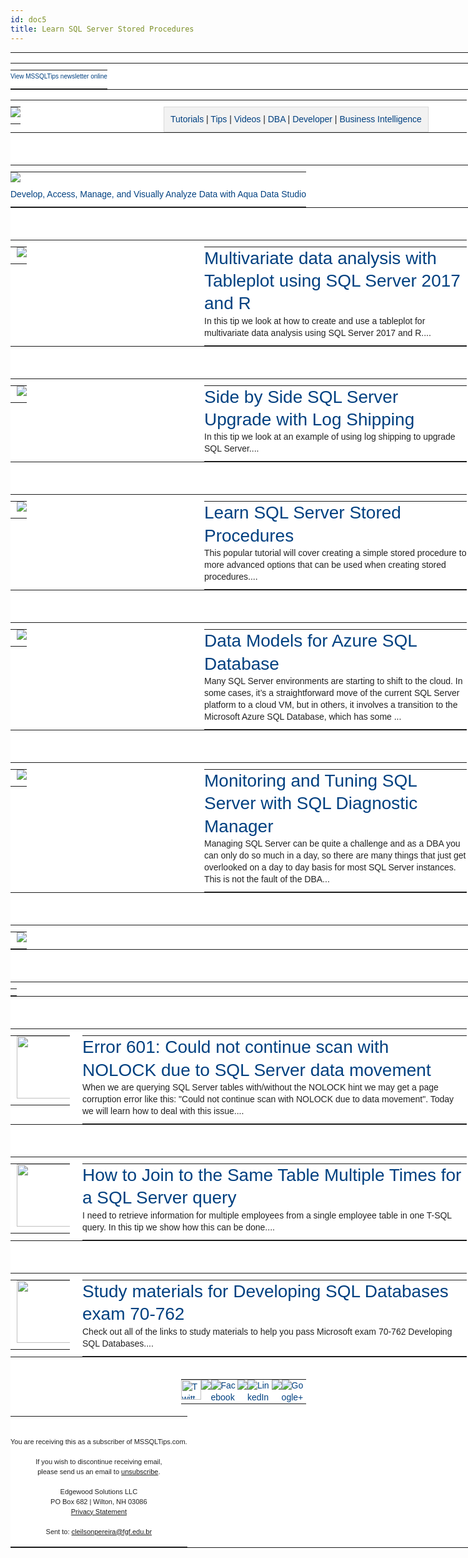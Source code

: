 ```yaml
---
id: doc5
title: Learn SQL Server Stored Procedures 
---
```



<tbody><tr style="vertical-align:top;text-align:left;padding:0" align="left">
<td style="word-break:break-word;border-collapse:collapse!important;vertical-align:top;text-align:center;color:#222222;font-family:Helvetica,Arial,sans-serif;font-weight:normal;line-height:19px;font-size:14px;margin:0;padding:0" valign="top" align="center">
<center style="width:100%;min-width:745px">
<table style="border-spacing:0;border-collapse:collapse;vertical-align:top;text-align:inherit;width:745px;margin:0 auto;padding:0;background:#ffffff" bgcolor="#ffffff">
<tbody><tr style="vertical-align:top;text-align:left;padding:0" align="left">
<td style="word-break:break-word;border-collapse:collapse!important;vertical-align:top;text-align:left;color:#222222;font-family:Helvetica,Arial,sans-serif;font-weight:normal;line-height:19px;font-size:14px;margin:0;padding:0" valign="top" align="left">
<table style="border-spacing:0;border-collapse:collapse;vertical-align:top;text-align:left;width:100%;display:block;background:white;padding:0px" bgcolor="white">
<tbody><tr style="vertical-align:top;text-align:left;padding:0" align="left">
<td style="word-break:break-word;border-collapse:collapse!important;vertical-align:top;text-align:left;color:#222222;font-family:Helvetica,Arial,sans-serif;font-weight:normal;line-height:19px;font-size:14px;margin:0;padding:10px 0px 0px" valign="top" align="left">
<table style="border-spacing:0;border-collapse:collapse;vertical-align:top;text-align:left;width:745px;margin:0 auto;padding:0">
<tbody><tr style="vertical-align:top;text-align:left;padding:0" align="left">
<td style="text-align:center;word-break:break-word;border-collapse:collapse!important;vertical-align:top;color:#222222;font-family:Helvetica,Arial,sans-serif;font-weight:normal;line-height:19px;font-size:14px;margin:0;padding:0px 0px 10px" valign="top" align="center">
<small style="font-size:10px"><a href="https://www.mssqltips.com/tc.asp?n=3773&amp;u=184094&amp;l=https://www.mssqltips.com/newsletterarchive.asp?id=3773" style="color:#004080;text-decoration:none" target="_blank" data-saferedirecturl="https://www.google.com/url?hl=pt-BR&amp;q=https://www.mssqltips.com/tc.asp?n%3D3773%26u%3D184094%26l%3Dhttps://www.mssqltips.com/newsletterarchive.asp?id%3D3773&amp;source=gmail&amp;ust=1571154580897000&amp;usg=AFQjCNGk2LigSJ32hB-tZheUF0jvnqXSXg">View MSSQLTips newsletter online</a></small>
</td>
<td style="word-break:break-word;border-collapse:collapse!important;vertical-align:top;text-align:left;width:0px;color:#222222;font-family:Helvetica,Arial,sans-serif;font-weight:normal;line-height:19px;font-size:14px;margin:0;padding:0" valign="top" align="left"></td>
</tr>
</tbody></table>
</td>
</tr>
</tbody></table>
<table style="border-spacing:0;border-collapse:collapse;vertical-align:top;text-align:left;width:100%;display:block;background:white;padding:0px" bgcolor="white">
<tbody><tr style="vertical-align:top;text-align:left;padding:0" align="left">
<td style="word-break:break-word;border-collapse:collapse!important;vertical-align:top;text-align:left;color:#222222;font-family:Helvetica,Arial,sans-serif;font-weight:normal;line-height:19px;font-size:14px;margin:0;padding:10px 20px 0px 0px" valign="top" align="left">
<table style="border-spacing:0;border-collapse:collapse;vertical-align:top;text-align:left;width:225px;margin:0 auto;padding:0">
<tbody><tr style="vertical-align:top;text-align:left;padding:0" align="left">
<td style="word-break:break-word;border-collapse:collapse!important;vertical-align:top;text-align:left;color:#222222;font-family:Helvetica,Arial,sans-serif;font-weight:normal;line-height:19px;font-size:14px;margin:0;padding:0px 0px 10px" valign="top" align="left">
<a href="https://www.mssqltips.com/tc.asp?n=3773&amp;u=184094&amp;l=https://www.mssqltips.com" style="color:#004080;text-decoration:none" target="_blank" data-saferedirecturl="https://www.google.com/url?hl=pt-BR&amp;q=https://www.mssqltips.com/tc.asp?n%3D3773%26u%3D184094%26l%3Dhttps://www.mssqltips.com&amp;source=gmail&amp;ust=1571154580897000&amp;usg=AFQjCNF-8nRVkeGCjCJJJuNxDP25NHtYvg"><img src="https://ci6.googleusercontent.com/proxy/DT-YEvyEEyGy-4XS_12jRVo8a6oru9WvdMvbdVI9w68CraXwkyMlt0CAamzdQDhw28Z68fRF2ajWnP9gN3IG0EVc5s3zLP8I_TU=s0-d-e1-ft#https://www.mssqltips.com/images/poweredbyMSSQLTips.png" style="outline:none;text-decoration:none;width:auto;max-width:100%;clear:both;display:block;border:none"></a>
</td>
<td style="word-break:break-word;border-collapse:collapse!important;vertical-align:top;text-align:left;width:0px;color:#222222;font-family:Helvetica,Arial,sans-serif;font-weight:normal;line-height:19px;font-size:14px;margin:0;padding:0" valign="top" align="left"></td>
</tr>
</tbody></table>
</td>
<td style="word-break:break-word;border-collapse:collapse!important;vertical-align:top;text-align:left;color:#222222;font-family:Helvetica,Arial,sans-serif;font-weight:normal;line-height:19px;font-size:14px;margin:0;padding:10px 0px 0px" valign="top" align="left">
<table style="border-spacing:0;border-collapse:collapse;vertical-align:top;text-align:left;width:485px;margin:0 auto;padding:0">
<tbody><tr style="vertical-align:top;text-align:left;padding:0" align="left">
<td style="word-break:break-word;border-collapse:collapse!important;vertical-align:top;text-align:center;color:#222222;font-family:Helvetica,Arial,sans-serif;font-weight:normal;line-height:19px;font-size:14px;background:#f2f2f2;margin:0;padding:10px;border:1px solid #d9d9d9" valign="top" bgcolor="#f2f2f2" align="center">
<a href="https://www.mssqltips.com/tc.asp?n=3773&amp;u=184094&amp;l=https://www.mssqltips.com/sql-server-tutorials/" style="color:#004080;text-decoration:none" target="_blank" data-saferedirecturl="https://www.google.com/url?hl=pt-BR&amp;q=https://www.mssqltips.com/tc.asp?n%3D3773%26u%3D184094%26l%3Dhttps://www.mssqltips.com/sql-server-tutorials/&amp;source=gmail&amp;ust=1571154580897000&amp;usg=AFQjCNF9pEarQFuAqLvgAag7dFXMOcPJyg">Tutorials</a>
| <a href="https://www.mssqltips.com/tc.asp?n=3773&amp;u=184094&amp;l=https://www.mssqltips.com/sql-server-categories/" style="color:#004080;text-decoration:none" target="_blank" data-saferedirecturl="https://www.google.com/url?hl=pt-BR&amp;q=https://www.mssqltips.com/tc.asp?n%3D3773%26u%3D184094%26l%3Dhttps://www.mssqltips.com/sql-server-categories/&amp;source=gmail&amp;ust=1571154580897000&amp;usg=AFQjCNHfWSRwLXzm4yQKR-IjfLHJT4S8MA">Tips</a>
| <a href="https://www.mssqltips.com/tc.asp?n=3773&amp;u=184094&amp;l=https://www.mssqltips.com/sql-server-webcasts/" style="color:#004080;text-decoration:none" target="_blank" data-saferedirecturl="https://www.google.com/url?hl=pt-BR&amp;q=https://www.mssqltips.com/tc.asp?n%3D3773%26u%3D184094%26l%3Dhttps://www.mssqltips.com/sql-server-webcasts/&amp;source=gmail&amp;ust=1571154580897000&amp;usg=AFQjCNGFZyMA4ZbDfpZk8WcbRLuXHo66Pw">Videos</a>
| <a href="https://www.mssqltips.com/tc.asp?n=3773&amp;u=184094&amp;l=https://www.mssqltips.com/sql-server-dba-resources/" style="color:#004080;text-decoration:none" target="_blank" data-saferedirecturl="https://www.google.com/url?hl=pt-BR&amp;q=https://www.mssqltips.com/tc.asp?n%3D3773%26u%3D184094%26l%3Dhttps://www.mssqltips.com/sql-server-dba-resources/&amp;source=gmail&amp;ust=1571154580897000&amp;usg=AFQjCNFWS89eU3qCSMixPnDmDuyST_1G0g">DBA</a>
| <a href="https://www.mssqltips.com/tc.asp?n=3773&amp;u=184094&amp;l=https://www.mssqltips.com/sql-server-developer-resources/" style="color:#004080;text-decoration:none" target="_blank" data-saferedirecturl="https://www.google.com/url?hl=pt-BR&amp;q=https://www.mssqltips.com/tc.asp?n%3D3773%26u%3D184094%26l%3Dhttps://www.mssqltips.com/sql-server-developer-resources/&amp;source=gmail&amp;ust=1571154580897000&amp;usg=AFQjCNEjuR08sRVZFM3B3MSKWCIAoJcI0w">Developer</a>
| <a href="https://www.mssqltips.com/tc.asp?n=3773&amp;u=184094&amp;l=https://www.mssqltips.com/sql-server-business-intelligence-resources/" style="color:#004080;text-decoration:none" target="_blank" data-saferedirecturl="https://www.google.com/url?hl=pt-BR&amp;q=https://www.mssqltips.com/tc.asp?n%3D3773%26u%3D184094%26l%3Dhttps://www.mssqltips.com/sql-server-business-intelligence-resources/&amp;source=gmail&amp;ust=1571154580897000&amp;usg=AFQjCNG1FSpPsOLhRSSptOay_am-Ub-Tig">Business Intelligence</a>
</td>
<td style="word-break:break-word;border-collapse:collapse!important;vertical-align:top;text-align:left;width:0px;color:#222222;font-family:Helvetica,Arial,sans-serif;font-weight:normal;line-height:19px;font-size:14px;margin:0;padding:0" valign="top" align="left"></td>
</tr>
</tbody></table>
</td>
</tr>
</tbody></table>
<br>
<table style="border-spacing:0;border-collapse:collapse;vertical-align:top;text-align:center;width:100%;display:block;background:white;padding:0px" bgcolor="white">
<tbody><tr style="vertical-align:top;text-align:center;padding:0" align="center">
<td style="word-break:break-word;border-collapse:collapse!important;vertical-align:top;text-align:center;color:#222222;font-family:Helvetica,Arial,sans-serif;font-weight:normal;line-height:19px;font-size:14px;margin:0;padding:10px 0px 0px" valign="top" align="center">
<table style="border-spacing:0;border-collapse:collapse;vertical-align:top;text-align:center;width:745px;margin:0 auto;padding:0">
<tbody><tr style="vertical-align:top;text-align:center;padding:0" align="left">
<td colspan="2" style="word-break:break-word;border-collapse:collapse!important;vertical-align:top;text-align:center;color:#222222;font-family:Helvetica,Arial,sans-serif;font-weight:normal;line-height:19px;font-size:14px;margin:0;padding:0px 0px 10px" valign="top" align="center">
<a href="https://www.mssqltips.com/tc.asp?n=3773&amp;u=184094&amp;b=2002&amp;l=https://www.aquafold.com/aquadatastudio/trialregform?utm_source=mssqltips&amp;utm_medium=advertising" style="color:#004080;text-decoration:none" target="_blank" data-saferedirecturl="https://www.google.com/url?hl=pt-BR&amp;q=https://www.mssqltips.com/tc.asp?n%3D3773%26u%3D184094%26b%3D2002%26l%3Dhttps://www.aquafold.com/aquadatastudio/trialregform?utm_source%3Dmssqltips%26utm_medium%3Dadvertising&amp;source=gmail&amp;ust=1571154580897000&amp;usg=AFQjCNGEZspfd4DFw2eXAVk_923cz3KdhQ"><img src="https://ci3.googleusercontent.com/proxy/41FjRsKJDUGHuyd8hpJbaTOhBYUOvKIUrtQA7Mr-N0AhnVfpA4ufB06ddLFE_oBy2dr9qM6NOX1L8liZ8AtmD7nWxQYoG4IqJ-_3wwcFfOeTiLsk5LWBfeRO0xEYpIlvcBGUsAcnzQtZ3A=s0-d-e1-ft#https://www.mssqltips.com/absolutebm/banners/Idera-aquadatastudio-728x90-1-20180417.jpg" style="outline:none;text-decoration:none;width:auto;max-width:100%;clear:both;display:block;border:none"></a>
</td>
</tr>
<tr style="vertical-align:top;text-align:center;padding:0" align="center">
<td style="word-break:break-word;border-collapse:collapse!important;vertical-align:top;text-align:center;color:#222222;font-family:Helvetica,Arial,sans-serif;font-weight:normal;line-height:19px;font-size:14px;margin:0;padding:0px 0px 10px" valign="top" align="center">
<a href="https://www.mssqltips.com/tc.asp?n=3773&amp;u=184094&amp;b=2002&amp;l=https://www.aquafold.com/aquadatastudio/trialregform?utm_source=mssqltips&amp;utm_medium=advertising" style="color:#004080;text-decoration:none" target="_blank" data-saferedirecturl="https://www.google.com/url?hl=pt-BR&amp;q=https://www.mssqltips.com/tc.asp?n%3D3773%26u%3D184094%26b%3D2002%26l%3Dhttps://www.aquafold.com/aquadatastudio/trialregform?utm_source%3Dmssqltips%26utm_medium%3Dadvertising&amp;source=gmail&amp;ust=1571154580897000&amp;usg=AFQjCNGEZspfd4DFw2eXAVk_923cz3KdhQ">Develop, Access, Manage, and Visually Analyze Data with Aqua Data Studio</a>
</td>
<td style="word-break:break-word;border-collapse:collapse!important;vertical-align:top;text-align:center;width:0px;color:#222222;font-family:Helvetica,Arial,sans-serif;font-weight:normal;line-height:19px;font-size:14px;margin:0;padding:0" valign="top" align="center"></td>
</tr>
</tbody></table>
</td>
</tr>
</tbody></table>
<br>
<table style="border-spacing:0;border-collapse:collapse;vertical-align:top;text-align:left;width:100%;display:block;background:white;padding:0px" bgcolor="white"><tbody><tr style="vertical-align:top;text-align:left;padding:0" align="left"><td style="word-break:break-word;border-collapse:collapse!important;vertical-align:top;text-align:left;color:#222222;font-family:Helvetica,Arial,sans-serif;font-weight:normal;line-height:19px;font-size:14px;margin:0;padding:10px 20px 0px 0px" valign="top" align="left">
<table style="border-spacing:0;border-collapse:collapse;vertical-align:top;text-align:left;width:290px;margin:0 auto;padding:0"><tbody><tr style="vertical-align:top;text-align:left;padding:0" align="left"><td style="word-break:break-word;border-collapse:collapse!important;vertical-align:top;text-align:left;color:#222222;font-family:Helvetica,Arial,sans-serif;font-weight:normal;line-height:19px;font-size:14px;margin:0;padding:0px 0px 10px 10px" valign="top" align="left">
<a href="https://www.mssqltips.com/tc.asp?n=3773&amp;u=184094&amp;l=https://www.mssqltips.com/sqlservertip/5778/multivariate-data-analysis-with-tableplot-using-sql-server-2017-and-r/?utm_source=dailynewsletter&amp;utm_medium=email&amp;utm_content=image&amp;utm_campaign=20181109" style="color:#004080;text-decoration:none" target="_blank" data-saferedirecturl="https://www.google.com/url?hl=pt-BR&amp;q=https://www.mssqltips.com/tc.asp?n%3D3773%26u%3D184094%26l%3Dhttps://www.mssqltips.com/sqlservertip/5778/multivariate-data-analysis-with-tableplot-using-sql-server-2017-and-r/?utm_source%3Ddailynewsletter%26utm_medium%3Demail%26utm_content%3Dimage%26utm_campaign%3D20181109&amp;source=gmail&amp;ust=1571154580897000&amp;usg=AFQjCNHaWedkYml2xk3fe712CDU6aZVAlQ">
<img src="https://ci5.googleusercontent.com/proxy/_AXB2DILAPvlW-B8EZewFmxcZgv09p52ck8k8-enbMZyb0sOHskO7_iUmD363zpS7DUxVvMyqrKCHQq6wmVKVHuyghfak-H_GyJFsE04iNEBsGBCdcrx=s0-d-e1-ft#https://www.mssqltips.com/images_newsletter/5778_NewsletterImage.PNG" style="outline:none;text-decoration:none;width:auto;max-width:100%;clear:both;display:block;border:none"></a>
</td>
<td style="word-break:break-word;border-collapse:collapse!important;vertical-align:top;text-align:left;width:0px;color:#222222;font-family:Helvetica,Arial,sans-serif;font-weight:normal;line-height:19px;font-size:14px;margin:0;padding:0" valign="top" align="left"></td>
</tr></tbody></table></td>
<td style="word-break:break-word;border-collapse:collapse!important;vertical-align:top;text-align:left;color:#222222;font-family:Helvetica,Arial,sans-serif;font-weight:normal;line-height:19px;font-size:14px;margin:0;padding:10px 0px 0px" valign="top" align="left">
<table style="border-spacing:0;border-collapse:collapse;vertical-align:top;text-align:left;width:420px;margin:0 auto;padding:0"><tbody><tr style="vertical-align:top;text-align:left;padding:0" align="left"><td style="word-break:break-word;border-collapse:collapse!important;vertical-align:top;text-align:left;color:#222222;font-family:Helvetica,Arial,sans-serif;font-weight:normal;line-height:19px;font-size:14px;margin:0;padding:0px 0px 10px" valign="top" align="left">
<h4 style="color:#222222;font-family:Helvetica,Arial,sans-serif;font-weight:normal;text-align:left;line-height:1.3;word-break:normal;font-size:28px;margin:0;padding:0" align="left"><a href="https://www.mssqltips.com/tc.asp?n=3773&amp;u=184094&amp;l=https://www.mssqltips.com/sqlservertip/5778/multivariate-data-analysis-with-tableplot-using-sql-server-2017-and-r/?utm_source=dailynewsletter&amp;utm_medium=email&amp;utm_content=headline&amp;utm_campaign=20181109" style="color:#004080;text-decoration:none" target="_blank" data-saferedirecturl="https://www.google.com/url?hl=pt-BR&amp;q=https://www.mssqltips.com/tc.asp?n%3D3773%26u%3D184094%26l%3Dhttps://www.mssqltips.com/sqlservertip/5778/multivariate-data-analysis-with-tableplot-using-sql-server-2017-and-r/?utm_source%3Ddailynewsletter%26utm_medium%3Demail%26utm_content%3Dheadline%26utm_campaign%3D20181109&amp;source=gmail&amp;ust=1571154580897000&amp;usg=AFQjCNFMpihdN3AX3wWGRsnDYMq-mhoTPA">
Multivariate data analysis with Tableplot using SQL Server 2017 and R</a></h4>
In this tip we look at how to create and use a tableplot for multivariate data analysis using SQL Server 2017 and R....
</td>
<td style="word-break:break-word;border-collapse:collapse!important;vertical-align:top;text-align:left;width:0px;color:#222222;font-family:Helvetica,Arial,sans-serif;font-weight:normal;line-height:19px;font-size:14px;margin:0;padding:0" valign="top" align="left"></td>
</tr></tbody></table></td>
</tr></tbody></table><br>
<table style="border-spacing:0;border-collapse:collapse;vertical-align:top;text-align:left;width:100%;display:block;background:white;padding:0px" bgcolor="white"><tbody><tr style="vertical-align:top;text-align:left;padding:0" align="left"><td style="word-break:break-word;border-collapse:collapse!important;vertical-align:top;text-align:left;color:#222222;font-family:Helvetica,Arial,sans-serif;font-weight:normal;line-height:19px;font-size:14px;margin:0;padding:10px 20px 0px 0px" valign="top" align="left">
<table style="border-spacing:0;border-collapse:collapse;vertical-align:top;text-align:left;width:290px;margin:0 auto;padding:0"><tbody><tr style="vertical-align:top;text-align:left;padding:0" align="left"><td style="word-break:break-word;border-collapse:collapse!important;vertical-align:top;text-align:left;color:#222222;font-family:Helvetica,Arial,sans-serif;font-weight:normal;line-height:19px;font-size:14px;margin:0;padding:0px 0px 10px 10px" valign="top" align="left">
<a href="https://www.mssqltips.com/tc.asp?n=3773&amp;u=184094&amp;l=https://www.mssqltips.com/sqlservertip/5669/side-by-side-sql-server-upgrade-with-log-shipping/?utm_source=dailynewsletter&amp;utm_medium=email&amp;utm_content=image&amp;utm_campaign=20181109" style="color:#004080;text-decoration:none" target="_blank" data-saferedirecturl="https://www.google.com/url?hl=pt-BR&amp;q=https://www.mssqltips.com/tc.asp?n%3D3773%26u%3D184094%26l%3Dhttps://www.mssqltips.com/sqlservertip/5669/side-by-side-sql-server-upgrade-with-log-shipping/?utm_source%3Ddailynewsletter%26utm_medium%3Demail%26utm_content%3Dimage%26utm_campaign%3D20181109&amp;source=gmail&amp;ust=1571154580897000&amp;usg=AFQjCNHAkx86ThnZJzq3AKtgCPiNUUXqWw">
<img src="https://ci6.googleusercontent.com/proxy/-E5KTwGIbHI7WWGOACvpUDb1UFhUdAfvc7oIRk25Moz2WS3kL9qPl7ojxjrSuyBdtLrxmXHzYRUcg1LHly5ff4HkM9j-COxBCvJzPTWf7ZfYFlMqUjP6=s0-d-e1-ft#https://www.mssqltips.com/images_newsletter/5669_NewsletterImage.PNG" style="outline:none;text-decoration:none;width:auto;max-width:100%;clear:both;display:block;border:none"></a>
</td>
<td style="word-break:break-word;border-collapse:collapse!important;vertical-align:top;text-align:left;width:0px;color:#222222;font-family:Helvetica,Arial,sans-serif;font-weight:normal;line-height:19px;font-size:14px;margin:0;padding:0" valign="top" align="left"></td>
</tr></tbody></table></td>
<td style="word-break:break-word;border-collapse:collapse!important;vertical-align:top;text-align:left;color:#222222;font-family:Helvetica,Arial,sans-serif;font-weight:normal;line-height:19px;font-size:14px;margin:0;padding:10px 0px 0px" valign="top" align="left">
<table style="border-spacing:0;border-collapse:collapse;vertical-align:top;text-align:left;width:420px;margin:0 auto;padding:0"><tbody><tr style="vertical-align:top;text-align:left;padding:0" align="left"><td style="word-break:break-word;border-collapse:collapse!important;vertical-align:top;text-align:left;color:#222222;font-family:Helvetica,Arial,sans-serif;font-weight:normal;line-height:19px;font-size:14px;margin:0;padding:0px 0px 10px" valign="top" align="left">
<h4 style="color:#222222;font-family:Helvetica,Arial,sans-serif;font-weight:normal;text-align:left;line-height:1.3;word-break:normal;font-size:28px;margin:0;padding:0" align="left"><a href="https://www.mssqltips.com/tc.asp?n=3773&amp;u=184094&amp;l=https://www.mssqltips.com/sqlservertip/5669/side-by-side-sql-server-upgrade-with-log-shipping/?utm_source=dailynewsletter&amp;utm_medium=email&amp;utm_content=headline&amp;utm_campaign=20181109" style="color:#004080;text-decoration:none" target="_blank" data-saferedirecturl="https://www.google.com/url?hl=pt-BR&amp;q=https://www.mssqltips.com/tc.asp?n%3D3773%26u%3D184094%26l%3Dhttps://www.mssqltips.com/sqlservertip/5669/side-by-side-sql-server-upgrade-with-log-shipping/?utm_source%3Ddailynewsletter%26utm_medium%3Demail%26utm_content%3Dheadline%26utm_campaign%3D20181109&amp;source=gmail&amp;ust=1571154580897000&amp;usg=AFQjCNHS70ehyECOf7LsSE1iCm3eVkdE4g">
Side by Side SQL Server Upgrade with Log Shipping</a></h4>
In this tip we look at an example of using log shipping to upgrade SQL Server....
</td>
<td style="word-break:break-word;border-collapse:collapse!important;vertical-align:top;text-align:left;width:0px;color:#222222;font-family:Helvetica,Arial,sans-serif;font-weight:normal;line-height:19px;font-size:14px;margin:0;padding:0" valign="top" align="left"></td>
</tr></tbody></table></td>
</tr></tbody></table><br>
<table style="border-spacing:0;border-collapse:collapse;vertical-align:top;text-align:left;width:100%;display:block;background:white;padding:0px" bgcolor="white"><tbody><tr style="vertical-align:top;text-align:left;padding:0" align="left"><td style="word-break:break-word;border-collapse:collapse!important;vertical-align:top;text-align:left;color:#222222;font-family:Helvetica,Arial,sans-serif;font-weight:normal;line-height:19px;font-size:14px;margin:0;padding:10px 20px 0px 0px" valign="top" align="left">
<table style="border-spacing:0;border-collapse:collapse;vertical-align:top;text-align:left;width:290px;margin:0 auto;padding:0"><tbody><tr style="vertical-align:top;text-align:left;padding:0" align="left"><td style="word-break:break-word;border-collapse:collapse!important;vertical-align:top;text-align:left;color:#222222;font-family:Helvetica,Arial,sans-serif;font-weight:normal;line-height:19px;font-size:14px;margin:0;padding:0px 0px 10px 10px" valign="top" align="left">
<a href="https://www.mssqltips.com/tc.asp?n=3773&amp;u=184094&amp;l=http://www.mssqltips.com/sqlservertutorial/168/different-options-for-creating-sql-server-stored-procedures/" style="color:#004080;text-decoration:none" target="_blank" data-saferedirecturl="https://www.google.com/url?hl=pt-BR&amp;q=https://www.mssqltips.com/tc.asp?n%3D3773%26u%3D184094%26l%3Dhttp://www.mssqltips.com/sqlservertutorial/168/different-options-for-creating-sql-server-stored-procedures/&amp;source=gmail&amp;ust=1571154580897000&amp;usg=AFQjCNFO919-YB8Ip8dgqHKjCmn6naH_HA">
<img src="https://ci3.googleusercontent.com/proxy/6NDw0EU1Lgj-OZvZGhjcXzU5MRu_VnU5_AAThj_IqBv5XIZfEOYMOsuaTVJTkRAZSNl3eVjGxfKeCrRLwLbw521ZTMpLtsOCfW0S3OBQ_iazqGC5=s0-d-e1-ft#https://www.mssqltips.com/images_tutorials/3900_TutorialImage.png" style="outline:none;text-decoration:none;width:auto;max-width:100%;clear:both;display:block;border:none"></a>
</td>
<td style="word-break:break-word;border-collapse:collapse!important;vertical-align:top;text-align:left;width:0px;color:#222222;font-family:Helvetica,Arial,sans-serif;font-weight:normal;line-height:19px;font-size:14px;margin:0;padding:0" valign="top" align="left"></td>
</tr></tbody></table></td>
<td style="word-break:break-word;border-collapse:collapse!important;vertical-align:top;text-align:left;color:#222222;font-family:Helvetica,Arial,sans-serif;font-weight:normal;line-height:19px;font-size:14px;margin:0;padding:10px 0px 0px" valign="top" align="left">
<table style="border-spacing:0;border-collapse:collapse;vertical-align:top;text-align:left;width:420px;margin:0 auto;padding:0"><tbody><tr style="vertical-align:top;text-align:left;padding:0" align="left"><td style="word-break:break-word;border-collapse:collapse!important;vertical-align:top;text-align:left;color:#222222;font-family:Helvetica,Arial,sans-serif;font-weight:normal;line-height:19px;font-size:14px;margin:0;padding:0px 0px 10px" valign="top" align="left">
<h4 style="color:#222222;font-family:Helvetica,Arial,sans-serif;font-weight:normal;text-align:left;line-height:1.3;word-break:normal;font-size:28px;margin:0;padding:0" align="left"><a href="https://www.mssqltips.com/tc.asp?n=3773&amp;u=184094&amp;l=http://www.mssqltips.com/sqlservertutorial/168/different-options-for-creating-sql-server-stored-procedures/" style="color:#004080;text-decoration:none" target="_blank" data-saferedirecturl="https://www.google.com/url?hl=pt-BR&amp;q=https://www.mssqltips.com/tc.asp?n%3D3773%26u%3D184094%26l%3Dhttp://www.mssqltips.com/sqlservertutorial/168/different-options-for-creating-sql-server-stored-procedures/&amp;source=gmail&amp;ust=1571154580898000&amp;usg=AFQjCNGsvwMq5LjAb04a2V0CLdvhZY40rQ">
Learn SQL Server Stored Procedures</a></h4>
This popular tutorial will cover creating a simple stored procedure to more advanced options that can be used when creating stored procedures....
</td>
<td style="word-break:break-word;border-collapse:collapse!important;vertical-align:top;text-align:left;width:0px;color:#222222;font-family:Helvetica,Arial,sans-serif;font-weight:normal;line-height:19px;font-size:14px;margin:0;padding:0" valign="top" align="left"></td>
</tr></tbody></table></td>
</tr></tbody></table><br>
<table style="border-spacing:0;border-collapse:collapse;vertical-align:top;text-align:left;width:100%;display:block;background:white;padding:0px" bgcolor="white"><tbody><tr style="vertical-align:top;text-align:left;padding:0" align="left"><td style="word-break:break-word;border-collapse:collapse!important;vertical-align:top;text-align:left;color:#222222;font-family:Helvetica,Arial,sans-serif;font-weight:normal;line-height:19px;font-size:14px;margin:0;padding:10px 20px 0px 0px" valign="top" align="left">
<table style="border-spacing:0;border-collapse:collapse;vertical-align:top;text-align:left;width:290px;margin:0 auto;padding:0"><tbody><tr style="vertical-align:top;text-align:left;padding:0" align="left"><td style="word-break:break-word;border-collapse:collapse!important;vertical-align:top;text-align:left;color:#222222;font-family:Helvetica,Arial,sans-serif;font-weight:normal;line-height:19px;font-size:14px;margin:0;padding:0px 0px 10px 10px" valign="top" align="left">
<a href="https://www.mssqltips.com/tc.asp?n=3773&amp;u=184094&amp;l=https://www.mssqltips.com/webcastSignupPage.asp?id=733&amp;src=MSSQLTipsNL20181109" style="color:#004080;text-decoration:none" target="_blank" data-saferedirecturl="https://www.google.com/url?hl=pt-BR&amp;q=https://www.mssqltips.com/tc.asp?n%3D3773%26u%3D184094%26l%3Dhttps://www.mssqltips.com/webcastSignupPage.asp?id%3D733%26src%3DMSSQLTipsNL20181109&amp;source=gmail&amp;ust=1571154580898000&amp;usg=AFQjCNE1pyhw-QNy9FlIGYj6H_5oCUgbCg">
<img src="https://ci3.googleusercontent.com/proxy/9A5OsKGHFnpdMI_VeI9rVStbsi3LbKtEBs71s2AtsxbAqdkrgATQCXMgjZjZodMS_FElhtgSXVPY_8fNwjoT2nzmWP9EecSex7WFulG-P1Y=s0-d-e1-ft#https://www.mssqltips.com/images_webcast/733_WebcastImage.png" style="outline:none;text-decoration:none;width:auto;max-width:100%;clear:both;display:block;border:none"></a>
</td>
<td style="word-break:break-word;border-collapse:collapse!important;vertical-align:top;text-align:left;width:0px;color:#222222;font-family:Helvetica,Arial,sans-serif;font-weight:normal;line-height:19px;font-size:14px;margin:0;padding:0" valign="top" align="left"></td>
</tr></tbody></table></td>
<td style="word-break:break-word;border-collapse:collapse!important;vertical-align:top;text-align:left;color:#222222;font-family:Helvetica,Arial,sans-serif;font-weight:normal;line-height:19px;font-size:14px;margin:0;padding:10px 0px 0px" valign="top" align="left">
<table style="border-spacing:0;border-collapse:collapse;vertical-align:top;text-align:left;width:420px;margin:0 auto;padding:0"><tbody><tr style="vertical-align:top;text-align:left;padding:0" align="left"><td style="word-break:break-word;border-collapse:collapse!important;vertical-align:top;text-align:left;color:#222222;font-family:Helvetica,Arial,sans-serif;font-weight:normal;line-height:19px;font-size:14px;margin:0;padding:0px 0px 10px" valign="top" align="left">
<h4 style="color:#222222;font-family:Helvetica,Arial,sans-serif;font-weight:normal;text-align:left;line-height:1.3;word-break:normal;font-size:28px;margin:0;padding:0" align="left"><a href="https://www.mssqltips.com/tc.asp?n=3773&amp;u=184094&amp;l=https://www.mssqltips.com/webcastSignupPage.asp?id=733&amp;src=MSSQLTipsNL20181109" style="color:#004080;text-decoration:none" target="_blank" data-saferedirecturl="https://www.google.com/url?hl=pt-BR&amp;q=https://www.mssqltips.com/tc.asp?n%3D3773%26u%3D184094%26l%3Dhttps://www.mssqltips.com/webcastSignupPage.asp?id%3D733%26src%3DMSSQLTipsNL20181109&amp;source=gmail&amp;ust=1571154580898000&amp;usg=AFQjCNE1pyhw-QNy9FlIGYj6H_5oCUgbCg">
Data Models for Azure SQL Database</a></h4>
Many SQL Server environments are starting to shift to the cloud. In some cases, it’s a straightforward move of the current SQL Server platform to a cloud VM, but in others, it involves a transition to the Microsoft Azure SQL Database, which has some ...
</td>
<td style="word-break:break-word;border-collapse:collapse!important;vertical-align:top;text-align:left;width:0px;color:#222222;font-family:Helvetica,Arial,sans-serif;font-weight:normal;line-height:19px;font-size:14px;margin:0;padding:0" valign="top" align="left"></td>
</tr></tbody></table></td>
</tr></tbody></table><br>
<table style="border-spacing:0;border-collapse:collapse;vertical-align:top;text-align:left;width:100%;display:block;background:white;padding:0px" bgcolor="white"><tbody><tr style="vertical-align:top;text-align:left;padding:0" align="left"><td style="word-break:break-word;border-collapse:collapse!important;vertical-align:top;text-align:left;color:#222222;font-family:Helvetica,Arial,sans-serif;font-weight:normal;line-height:19px;font-size:14px;margin:0;padding:10px 20px 0px 0px" valign="top" align="left">
<table style="border-spacing:0;border-collapse:collapse;vertical-align:top;text-align:left;width:290px;margin:0 auto;padding:0"><tbody><tr style="vertical-align:top;text-align:left;padding:0" align="left"><td style="word-break:break-word;border-collapse:collapse!important;vertical-align:top;text-align:left;color:#222222;font-family:Helvetica,Arial,sans-serif;font-weight:normal;line-height:19px;font-size:14px;margin:0;padding:0px 0px 10px 10px" valign="top" align="left">
<a href="https://www.mssqltips.com/tc.asp?n=3773&amp;u=184094&amp;l=https://www.mssqltips.com/sqlservertip/3486/monitoring-and-tuning-sql-server-with-sql-diagnostic-manager/" style="color:#004080;text-decoration:none" target="_blank" data-saferedirecturl="https://www.google.com/url?hl=pt-BR&amp;q=https://www.mssqltips.com/tc.asp?n%3D3773%26u%3D184094%26l%3Dhttps://www.mssqltips.com/sqlservertip/3486/monitoring-and-tuning-sql-server-with-sql-diagnostic-manager/&amp;source=gmail&amp;ust=1571154580898000&amp;usg=AFQjCNFaDRRmCx_VoP7xK6lbBvWaSznZXQ">
<img src="https://ci3.googleusercontent.com/proxy/L3OGa6hmYy7D8QGHnlRmmiK4zSK2UH-SoM3EZ3sZAPAC2qGztP4Ty1gGGwFfhb9Rp6Qv0Cp325i7lJOIePoDsFQk0j9vSpZ3cYFct-bRhyNEJJDv1sQ6=s0-d-e1-ft#https://www.mssqltips.com/images_newsletter/3486_NewsletterImage.png" style="outline:none;text-decoration:none;width:auto;max-width:100%;clear:both;display:block;border:none"></a>
</td>
<td style="word-break:break-word;border-collapse:collapse!important;vertical-align:top;text-align:left;width:0px;color:#222222;font-family:Helvetica,Arial,sans-serif;font-weight:normal;line-height:19px;font-size:14px;margin:0;padding:0" valign="top" align="left"></td>
</tr></tbody></table></td>
<td style="word-break:break-word;border-collapse:collapse!important;vertical-align:top;text-align:left;color:#222222;font-family:Helvetica,Arial,sans-serif;font-weight:normal;line-height:19px;font-size:14px;margin:0;padding:10px 0px 0px" valign="top" align="left">
<table style="border-spacing:0;border-collapse:collapse;vertical-align:top;text-align:left;width:420px;margin:0 auto;padding:0"><tbody><tr style="vertical-align:top;text-align:left;padding:0" align="left"><td style="word-break:break-word;border-collapse:collapse!important;vertical-align:top;text-align:left;color:#222222;font-family:Helvetica,Arial,sans-serif;font-weight:normal;line-height:19px;font-size:14px;margin:0;padding:0px 0px 10px" valign="top" align="left">
<h4 style="color:#222222;font-family:Helvetica,Arial,sans-serif;font-weight:normal;text-align:left;line-height:1.3;word-break:normal;font-size:28px;margin:0;padding:0" align="left"><a href="https://www.mssqltips.com/tc.asp?n=3773&amp;u=184094&amp;l=https://www.mssqltips.com/sqlservertip/3486/monitoring-and-tuning-sql-server-with-sql-diagnostic-manager/" style="color:#004080;text-decoration:none" target="_blank" data-saferedirecturl="https://www.google.com/url?hl=pt-BR&amp;q=https://www.mssqltips.com/tc.asp?n%3D3773%26u%3D184094%26l%3Dhttps://www.mssqltips.com/sqlservertip/3486/monitoring-and-tuning-sql-server-with-sql-diagnostic-manager/&amp;source=gmail&amp;ust=1571154580898000&amp;usg=AFQjCNFaDRRmCx_VoP7xK6lbBvWaSznZXQ">
Monitoring and Tuning SQL Server with SQL Diagnostic Manager</a></h4>
Managing SQL Server can be quite a challenge and as a DBA you can only do so much in a day, so there are many things that just get overlooked on a day to day basis for most SQL Server instances. This is not the fault of the DBA...
</td>
<td style="word-break:break-word;border-collapse:collapse!important;vertical-align:top;text-align:left;width:0px;color:#222222;font-family:Helvetica,Arial,sans-serif;font-weight:normal;line-height:19px;font-size:14px;margin:0;padding:0" valign="top" align="left"></td>
</tr></tbody></table></td>
</tr></tbody></table><br>
<table style="border-spacing:0;border-collapse:collapse;vertical-align:top;text-align:center;width:100%;display:block;background:white;padding:0px" bgcolor="white">
<tbody><tr style="vertical-align:top;text-align:center;padding:0" align="center">
<td style="word-break:break-word;border-collapse:collapse!important;vertical-align:top;text-align:center;color:#222222;font-family:Helvetica,Arial,sans-serif;font-weight:normal;line-height:19px;font-size:14px;margin:0;padding:10px 0px 0px" valign="top" align="center">
<table style="border-spacing:0;border-collapse:collapse;vertical-align:top;text-align:center;width:745px;margin:0 auto;padding:0">
<tbody><tr style="vertical-align:top;text-align:center;padding:0" align="center">
<td style="word-break:break-word;border-collapse:collapse!important;vertical-align:top;text-align:center;color:#222222;font-family:Helvetica,Arial,sans-serif;font-weight:normal;line-height:19px;font-size:14px;margin:0;padding:0px 0px 10px 10px" valign="top" align="center">
<div align="center">
<a href="https://www.mssqltips.com/tc.asp?n=3773&amp;u=184094&amp;b=2003&amp;l=https://www.aquafold.com/aquadatastudio/trialregform?utm_source=mssqltips&amp;utm_medium=advertising" style="color:#004080;text-decoration:none" target="_blank" data-saferedirecturl="https://www.google.com/url?hl=pt-BR&amp;q=https://www.mssqltips.com/tc.asp?n%3D3773%26u%3D184094%26b%3D2003%26l%3Dhttps://www.aquafold.com/aquadatastudio/trialregform?utm_source%3Dmssqltips%26utm_medium%3Dadvertising&amp;source=gmail&amp;ust=1571154580898000&amp;usg=AFQjCNG1JvqV0UFvGliujItviAZUc_wOcg">
<img src="https://ci5.googleusercontent.com/proxy/8yJ-ZFfbq9fOwaF9bbgV4NUhGFaL8Ok6L1RiImjKmRauEEy9b19dB-_WD4TuDN7UMBwzRI-k9IyvjaMk0qwF13H5ZgipxsssASegaclzkKqQ4-qqo1ZpGGjfRi7RpURdsLYNeDKVNxGp=s0-d-e1-ft#https://www.mssqltips.com/absolutebm/banners/Idera-aquadatastudio-500x500-20180417.jpg" style="outline:none;text-decoration:none;width:auto;max-width:100%;clear:both;display:block;border:none" border="0"></a>
</div>
</td>
</tr>
</tbody></table>
</td>
</tr>
</tbody></table>
<br>
<table style="border-spacing:0;border-collapse:collapse;vertical-align:top;text-align:left;width:100%;display:block;background:white;padding:0px" bgcolor="white">
<tbody><tr style="vertical-align:top;text-align:left;padding:0" align="left">
<td style="word-break:break-word;border-collapse:collapse!important;vertical-align:top;text-align:left;color:#222222;font-family:Helvetica,Arial,sans-serif;font-weight:normal;line-height:19px;font-size:14px;margin:0;padding:10px 0px 0px" valign="top" align="left">
<table style="border-spacing:0;border-collapse:collapse;vertical-align:top;text-align:left;width:745px;margin:0 auto;padding:0">
<tbody><tr style="vertical-align:top;text-align:left;padding:0" align="left">
<td style="word-break:break-word;border-collapse:collapse!important;vertical-align:top;text-align:left;color:#222222;font-family:Helvetica,Arial,sans-serif;font-weight:normal;line-height:19px;font-size:14px;margin:0;padding:0px 0px 10px 10px" valign="top" align="left">
</td>
</tr>
</tbody></table>
</td>
</tr>
</tbody></table>
<br>
<table style="border-spacing:0;border-collapse:collapse;vertical-align:top;text-align:left;width:100%;display:block;background:white;padding:0px" bgcolor="white"><tbody><tr style="vertical-align:top;text-align:left;padding:0" align="left"><td style="word-break:break-word;border-collapse:collapse!important;vertical-align:top;text-align:left;color:#222222;font-family:Helvetica,Arial,sans-serif;font-weight:normal;line-height:19px;font-size:14px;margin:0;padding:10px 20px 0px 0px" valign="top" align="left">
<table style="border-spacing:0;border-collapse:collapse;vertical-align:top;text-align:left;width:95px;margin:0 auto;padding:0"><tbody><tr style="vertical-align:top;text-align:left;padding:0" align="left"><td style="word-break:break-word;border-collapse:collapse!important;vertical-align:top;text-align:left;color:#222222;font-family:Helvetica,Arial,sans-serif;font-weight:normal;line-height:19px;font-size:14px;margin:0;padding:0px 0px 10px 10px" valign="top" align="left">
<a href="https://www.mssqltips.com/tc.asp?n=3773&amp;u=184094&amp;l=https://www.mssqltips.com/sqlservertip/3289/error-601-could-not-continue-scan-with-nolock-due-to-sql-server-data-movement/?utm_source=dailynewsletter&amp;utm_medium=email&amp;utm_content=image&amp;utm_campaign=20181109" style="color:#004080;text-decoration:none" target="_blank" data-saferedirecturl="https://www.google.com/url?hl=pt-BR&amp;q=https://www.mssqltips.com/tc.asp?n%3D3773%26u%3D184094%26l%3Dhttps://www.mssqltips.com/sqlservertip/3289/error-601-could-not-continue-scan-with-nolock-due-to-sql-server-data-movement/?utm_source%3Ddailynewsletter%26utm_medium%3Demail%26utm_content%3Dimage%26utm_campaign%3D20181109&amp;source=gmail&amp;ust=1571154580898000&amp;usg=AFQjCNE0_vkFeB3CdOFwbrMzrv5tIHpuXQ">
<img src="https://ci5.googleusercontent.com/proxy/tEvshhNV7pXpv-CL2ileliwaJ5YluvzCLaLj51UHb3htIdyw8SbJpC0Qc0T9jpm_7ynGqsSg0cfrUVvXAcj6mdFF=s0-d-e1-ft#https://www.mssqltips.com/images/PercyReyes.jpg" style="outline:none;text-decoration:none;width:auto;max-width:100%;clear:both;display:block;border:none" width="66" height="100"></a>
</td>
<td style="word-break:break-word;border-collapse:collapse!important;vertical-align:top;text-align:left;width:0px;color:#222222;font-family:Helvetica,Arial,sans-serif;font-weight:normal;line-height:19px;font-size:14px;margin:0;padding:0" valign="top" align="left"></td>
</tr></tbody></table></td>
<td style="word-break:break-word;border-collapse:collapse!important;vertical-align:top;text-align:left;color:#222222;font-family:Helvetica,Arial,sans-serif;font-weight:normal;line-height:19px;font-size:14px;margin:0;padding:10px 0px 0px" valign="top" align="left">
<table style="border-spacing:0;border-collapse:collapse;vertical-align:top;text-align:left;width:615px;margin:0 auto;padding:0"><tbody><tr style="vertical-align:top;text-align:left;padding:0" align="left"><td style="word-break:break-word;border-collapse:collapse!important;vertical-align:top;text-align:left;color:#222222;font-family:Helvetica,Arial,sans-serif;font-weight:normal;line-height:19px;font-size:14px;margin:0;padding:0px 0px 10px" valign="top" align="left">
<h4 style="color:#222222;font-family:Helvetica,Arial,sans-serif;font-weight:normal;text-align:left;line-height:1.3;word-break:normal;font-size:28px;margin:0;padding:0" align="left"><a href="https://www.mssqltips.com/tc.asp?n=3773&amp;u=184094&amp;l=https://www.mssqltips.com/sqlservertip/3289/error-601-could-not-continue-scan-with-nolock-due-to-sql-server-data-movement/?utm_source=dailynewsletter&amp;utm_medium=email&amp;utm_content=headline&amp;utm_campaign=20181109" style="color:#004080;text-decoration:none" target="_blank" data-saferedirecturl="https://www.google.com/url?hl=pt-BR&amp;q=https://www.mssqltips.com/tc.asp?n%3D3773%26u%3D184094%26l%3Dhttps://www.mssqltips.com/sqlservertip/3289/error-601-could-not-continue-scan-with-nolock-due-to-sql-server-data-movement/?utm_source%3Ddailynewsletter%26utm_medium%3Demail%26utm_content%3Dheadline%26utm_campaign%3D20181109&amp;source=gmail&amp;ust=1571154580898000&amp;usg=AFQjCNHlkCAfdwJNYxL5jLRe0WVoVSV7zA">
Error 601: Could not continue scan with NOLOCK due to SQL Server data movement</a></h4>
When we are querying SQL Server tables with/without the NOLOCK hint we may get a page corruption error like this: "Could not continue scan with NOLOCK due to data movement". Today we will learn how to deal with this issue....
</td>
<td style="word-break:break-word;border-collapse:collapse!important;vertical-align:top;text-align:left;width:0px;color:#222222;font-family:Helvetica,Arial,sans-serif;font-weight:normal;line-height:19px;font-size:14px;margin:0;padding:0" valign="top" align="left"></td>
</tr></tbody></table></td>
</tr></tbody></table><br>
<table style="border-spacing:0;border-collapse:collapse;vertical-align:top;text-align:left;width:100%;display:block;background:white;padding:0px" bgcolor="white"><tbody><tr style="vertical-align:top;text-align:left;padding:0" align="left"><td style="word-break:break-word;border-collapse:collapse!important;vertical-align:top;text-align:left;color:#222222;font-family:Helvetica,Arial,sans-serif;font-weight:normal;line-height:19px;font-size:14px;margin:0;padding:10px 20px 0px 0px" valign="top" align="left">
<table style="border-spacing:0;border-collapse:collapse;vertical-align:top;text-align:left;width:95px;margin:0 auto;padding:0"><tbody><tr style="vertical-align:top;text-align:left;padding:0" align="left"><td style="word-break:break-word;border-collapse:collapse!important;vertical-align:top;text-align:left;color:#222222;font-family:Helvetica,Arial,sans-serif;font-weight:normal;line-height:19px;font-size:14px;margin:0;padding:0px 0px 10px 10px" valign="top" align="left">
<a href="https://www.mssqltips.com/tc.asp?n=3773&amp;u=184094&amp;l=https://www.mssqltips.com/sqlservertip/3528/how-to-join-to-the-same-table-multiple-times-for-a-sql-server-query/?utm_source=dailynewsletter&amp;utm_medium=email&amp;utm_content=image&amp;utm_campaign=20181109" style="color:#004080;text-decoration:none" target="_blank" data-saferedirecturl="https://www.google.com/url?hl=pt-BR&amp;q=https://www.mssqltips.com/tc.asp?n%3D3773%26u%3D184094%26l%3Dhttps://www.mssqltips.com/sqlservertip/3528/how-to-join-to-the-same-table-multiple-times-for-a-sql-server-query/?utm_source%3Ddailynewsletter%26utm_medium%3Demail%26utm_content%3Dimage%26utm_campaign%3D20181109&amp;source=gmail&amp;ust=1571154580898000&amp;usg=AFQjCNHTv5NLUB2Joslbv346Kzgw1Ie9Jg">
<img src="https://ci4.googleusercontent.com/proxy/EVa4zSAt2vmmsiLSB4yfaFIcZQHOit2NM07xFD0QPjTtbaJQ74s7AJvSphsk4riG5d0YVlwzfnZVl1eclC5yRsN1Mn8=s0-d-e1-ft#https://www.mssqltips.com/images/DallasSnider.jpg" style="outline:none;text-decoration:none;width:auto;max-width:100%;clear:both;display:block;border:none" width="66" height="100"></a>
</td>
<td style="word-break:break-word;border-collapse:collapse!important;vertical-align:top;text-align:left;width:0px;color:#222222;font-family:Helvetica,Arial,sans-serif;font-weight:normal;line-height:19px;font-size:14px;margin:0;padding:0" valign="top" align="left"></td>
</tr></tbody></table></td>
<td style="word-break:break-word;border-collapse:collapse!important;vertical-align:top;text-align:left;color:#222222;font-family:Helvetica,Arial,sans-serif;font-weight:normal;line-height:19px;font-size:14px;margin:0;padding:10px 0px 0px" valign="top" align="left">
<table style="border-spacing:0;border-collapse:collapse;vertical-align:top;text-align:left;width:615px;margin:0 auto;padding:0"><tbody><tr style="vertical-align:top;text-align:left;padding:0" align="left"><td style="word-break:break-word;border-collapse:collapse!important;vertical-align:top;text-align:left;color:#222222;font-family:Helvetica,Arial,sans-serif;font-weight:normal;line-height:19px;font-size:14px;margin:0;padding:0px 0px 10px" valign="top" align="left">
<h4 style="color:#222222;font-family:Helvetica,Arial,sans-serif;font-weight:normal;text-align:left;line-height:1.3;word-break:normal;font-size:28px;margin:0;padding:0" align="left"><a href="https://www.mssqltips.com/tc.asp?n=3773&amp;u=184094&amp;l=https://www.mssqltips.com/sqlservertip/3528/how-to-join-to-the-same-table-multiple-times-for-a-sql-server-query/?utm_source=dailynewsletter&amp;utm_medium=email&amp;utm_content=headline&amp;utm_campaign=20181109" style="color:#004080;text-decoration:none" target="_blank" data-saferedirecturl="https://www.google.com/url?hl=pt-BR&amp;q=https://www.mssqltips.com/tc.asp?n%3D3773%26u%3D184094%26l%3Dhttps://www.mssqltips.com/sqlservertip/3528/how-to-join-to-the-same-table-multiple-times-for-a-sql-server-query/?utm_source%3Ddailynewsletter%26utm_medium%3Demail%26utm_content%3Dheadline%26utm_campaign%3D20181109&amp;source=gmail&amp;ust=1571154580898000&amp;usg=AFQjCNF5PPYDVJ96oqdqsH9dtFzNTOov3A">
How to Join to the Same Table Multiple Times for a SQL Server query</a></h4>
I need to retrieve information for multiple employees from a single employee table in one T-SQL query. In this tip we show how this can be done....
</td>
<td style="word-break:break-word;border-collapse:collapse!important;vertical-align:top;text-align:left;width:0px;color:#222222;font-family:Helvetica,Arial,sans-serif;font-weight:normal;line-height:19px;font-size:14px;margin:0;padding:0" valign="top" align="left"></td>
</tr></tbody></table></td>
</tr></tbody></table><br>
<table style="border-spacing:0;border-collapse:collapse;vertical-align:top;text-align:left;width:100%;display:block;background:white;padding:0px" bgcolor="white"><tbody><tr style="vertical-align:top;text-align:left;padding:0" align="left"><td style="word-break:break-word;border-collapse:collapse!important;vertical-align:top;text-align:left;color:#222222;font-family:Helvetica,Arial,sans-serif;font-weight:normal;line-height:19px;font-size:14px;margin:0;padding:10px 20px 0px 0px" valign="top" align="left">
<table style="border-spacing:0;border-collapse:collapse;vertical-align:top;text-align:left;width:95px;margin:0 auto;padding:0"><tbody><tr style="vertical-align:top;text-align:left;padding:0" align="left"><td style="word-break:break-word;border-collapse:collapse!important;vertical-align:top;text-align:left;color:#222222;font-family:Helvetica,Arial,sans-serif;font-weight:normal;line-height:19px;font-size:14px;margin:0;padding:0px 0px 10px 10px" valign="top" align="left">
<a href="https://www.mssqltips.com/tc.asp?n=3773&amp;u=184094&amp;l=https://www.mssqltips.com/sqlservertip/4690/study-materials-for-developing-sql-databases-exam-70762/?utm_source=dailynewsletter&amp;utm_medium=email&amp;utm_content=image&amp;utm_campaign=20181109" style="color:#004080;text-decoration:none" target="_blank" data-saferedirecturl="https://www.google.com/url?hl=pt-BR&amp;q=https://www.mssqltips.com/tc.asp?n%3D3773%26u%3D184094%26l%3Dhttps://www.mssqltips.com/sqlservertip/4690/study-materials-for-developing-sql-databases-exam-70762/?utm_source%3Ddailynewsletter%26utm_medium%3Demail%26utm_content%3Dimage%26utm_campaign%3D20181109&amp;source=gmail&amp;ust=1571154580898000&amp;usg=AFQjCNGK8ylbeN-Wi3KzKJZ7Id3EsjdQmA">
<img src="https://ci6.googleusercontent.com/proxy/NKEziI-lq2DlpNd55ZXGEFek7emeJ6Mk0bL0kHCe8Ir1-73-DjQQTGM6HDoGAjAZZvHRidRp7omdQ1EpWzUQxP0OmUggSTMs=s0-d-e1-ft#https://www.mssqltips.com/images/DanielCalbimonte.jpg" style="outline:none;text-decoration:none;width:auto;max-width:100%;clear:both;display:block;border:none" width="66" height="100"></a>
</td>
<td style="word-break:break-word;border-collapse:collapse!important;vertical-align:top;text-align:left;width:0px;color:#222222;font-family:Helvetica,Arial,sans-serif;font-weight:normal;line-height:19px;font-size:14px;margin:0;padding:0" valign="top" align="left"></td>
</tr></tbody></table></td>
<td style="word-break:break-word;border-collapse:collapse!important;vertical-align:top;text-align:left;color:#222222;font-family:Helvetica,Arial,sans-serif;font-weight:normal;line-height:19px;font-size:14px;margin:0;padding:10px 0px 0px" valign="top" align="left">
<table style="border-spacing:0;border-collapse:collapse;vertical-align:top;text-align:left;width:615px;margin:0 auto;padding:0"><tbody><tr style="vertical-align:top;text-align:left;padding:0" align="left"><td style="word-break:break-word;border-collapse:collapse!important;vertical-align:top;text-align:left;color:#222222;font-family:Helvetica,Arial,sans-serif;font-weight:normal;line-height:19px;font-size:14px;margin:0;padding:0px 0px 10px" valign="top" align="left">
<h4 style="color:#222222;font-family:Helvetica,Arial,sans-serif;font-weight:normal;text-align:left;line-height:1.3;word-break:normal;font-size:28px;margin:0;padding:0" align="left"><a href="https://www.mssqltips.com/tc.asp?n=3773&amp;u=184094&amp;l=https://www.mssqltips.com/sqlservertip/4690/study-materials-for-developing-sql-databases-exam-70762/?utm_source=dailynewsletter&amp;utm_medium=email&amp;utm_content=headline&amp;utm_campaign=20181109" style="color:#004080;text-decoration:none" target="_blank" data-saferedirecturl="https://www.google.com/url?hl=pt-BR&amp;q=https://www.mssqltips.com/tc.asp?n%3D3773%26u%3D184094%26l%3Dhttps://www.mssqltips.com/sqlservertip/4690/study-materials-for-developing-sql-databases-exam-70762/?utm_source%3Ddailynewsletter%26utm_medium%3Demail%26utm_content%3Dheadline%26utm_campaign%3D20181109&amp;source=gmail&amp;ust=1571154580898000&amp;usg=AFQjCNEfx0qtNl8CGRfyWZVz30H-WxeB3Q">
Study materials for Developing SQL Databases exam 70-762</a></h4>
Check out all of the links to study materials to help you pass Microsoft exam 70-762 Developing SQL Databases....
</td>
<td style="word-break:break-word;border-collapse:collapse!important;vertical-align:top;text-align:left;width:0px;color:#222222;font-family:Helvetica,Arial,sans-serif;font-weight:normal;line-height:19px;font-size:14px;margin:0;padding:0" valign="top" align="left"></td>
</tr></tbody></table></td>
</tr></tbody></table><br>
<table style="float:none!important;width:200px!important;border-spacing:0;border-collapse:collapse;vertical-align:top;text-align:left;margin:0px auto;padding:0;background:#ffffff" width="200" cellspacing="0" cellpadding="0" border="0" bgcolor="#ffffff" align="center">
<tbody>
<tr style="vertical-align:top;text-align:left;padding:0" align="left">
<td style="word-break:break-word;border-collapse:collapse!important;vertical-align:top;text-align:left;color:#222222;font-family:Helvetica,Arial,sans-serif;font-weight:normal;line-height:19px;font-size:14px;margin:0;padding:0" valign="top" align="left">
<a href="https://www.mssqltips.com/tc.asp?n=3773&amp;u=184094&amp;l=https://twitter.com/mssqltips" style="color:#004080;text-decoration:none" target="_blank" data-saferedirecturl="https://www.google.com/url?hl=pt-BR&amp;q=https://www.mssqltips.com/tc.asp?n%3D3773%26u%3D184094%26l%3Dhttps://twitter.com/mssqltips&amp;source=gmail&amp;ust=1571154580898000&amp;usg=AFQjCNFN0V1aRGZ9bGjnl1ygawSHhWmalg">
<img alt="Twitter" src="https://ci6.googleusercontent.com/proxy/G5Km-QrKfLonl2Io6S-dxrWehMvoG1VussqRuUjhdWR9q-qA6lcnzyIeMFJP3T4w-xdvqb_bNL6GZgG1GkNci_oavTBj=s0-d-e1-ft#https://www.mssqltips.com/images/Twitter_32x32.png" style="outline:none;text-decoration:none;width:auto;max-width:100%;clear:both;display:block;border:none" width="32" height="32" border="0"></a></td>
<td style="word-break:break-word;border-collapse:collapse!important;vertical-align:top;text-align:left;color:#222222;font-family:Helvetica,Arial,sans-serif;font-weight:normal;line-height:19px;font-size:14px;margin:0;padding:0" valign="top" align="left">
<img src="https://ci5.googleusercontent.com/proxy/mACIXVkLkYHowCCNeyS0UORMwj-asMM_8wd6QkWyTMpToknbpQcQ0ZwAVXIxfp7uMfF-ev2hgIfWVQdZlUk8dcLuQNQoispVpl3Hu70ovYhUQc5M2PczUXxz=s0-d-e1-ft#https://www.mssqltips.com/images/Newsletter_SocialMediaSpacer_32x32.png" style="outline:none;text-decoration:none;width:auto;max-width:100%;clear:both;display:block"></td>
<td style="word-break:break-word;border-collapse:collapse!important;vertical-align:top;text-align:left;color:#222222;font-family:Helvetica,Arial,sans-serif;font-weight:normal;line-height:19px;font-size:14px;margin:0;padding:0" valign="top" align="left">
<a href="https://www.mssqltips.com/tc.asp?n=3773&amp;u=184094&amp;l=https://www.facebook.com/pages/MSSQLTips/155636491141708" style="color:#004080;text-decoration:none" target="_blank" data-saferedirecturl="https://www.google.com/url?hl=pt-BR&amp;q=https://www.mssqltips.com/tc.asp?n%3D3773%26u%3D184094%26l%3Dhttps://www.facebook.com/pages/MSSQLTips/155636491141708&amp;source=gmail&amp;ust=1571154580898000&amp;usg=AFQjCNGKByPpmUZtA_GquUSeJVzRTZjHsA">
<img alt="Facebook" src="https://ci5.googleusercontent.com/proxy/9u5jiXQWP5xFvLUL9xtnCxYFLmUoDRikDDcBceYPWIdD2tNTBZzdp0ZXzlexMmBtSyDzbn0KQDeo01iACTU-P9Svf5ZwqA=s0-d-e1-ft#https://www.mssqltips.com/images/Facebook_32x32.png" style="outline:none;text-decoration:none;width:auto;max-width:100%;clear:both;display:block;border:none" border="0"></a></td>
<td style="word-break:break-word;border-collapse:collapse!important;vertical-align:top;text-align:left;color:#222222;font-family:Helvetica,Arial,sans-serif;font-weight:normal;line-height:19px;font-size:14px;margin:0;padding:0" valign="top" align="left">
<img src="https://ci5.googleusercontent.com/proxy/mACIXVkLkYHowCCNeyS0UORMwj-asMM_8wd6QkWyTMpToknbpQcQ0ZwAVXIxfp7uMfF-ev2hgIfWVQdZlUk8dcLuQNQoispVpl3Hu70ovYhUQc5M2PczUXxz=s0-d-e1-ft#https://www.mssqltips.com/images/Newsletter_SocialMediaSpacer_32x32.png" style="outline:none;text-decoration:none;width:auto;max-width:100%;clear:both;display:block"></td>
<td style="word-break:break-word;border-collapse:collapse!important;vertical-align:top;text-align:left;color:#222222;font-family:Helvetica,Arial,sans-serif;font-weight:normal;line-height:19px;font-size:14px;margin:0;padding:0" valign="top" align="left">
<a href="https://www.mssqltips.com/tc.asp?n=3773&amp;u=184094&amp;l=https://www.linkedin.com/grp/home?gid=2320891" style="color:#004080;text-decoration:none" target="_blank" data-saferedirecturl="https://www.google.com/url?hl=pt-BR&amp;q=https://www.mssqltips.com/tc.asp?n%3D3773%26u%3D184094%26l%3Dhttps://www.linkedin.com/grp/home?gid%3D2320891&amp;source=gmail&amp;ust=1571154580898000&amp;usg=AFQjCNHgFXm8GyxXvgaDBDTCAtHKCbItEw">
<img alt="LinkedIn" src="https://ci4.googleusercontent.com/proxy/qXKmAfUsaJZqCLeCJURS-647QNtESxtgY4N1SuEI3gxX3Z9ETQ_10FX92CtW2CcqHsgHWA50uYM3nG3GHBicOa6hcxFgnw=s0-d-e1-ft#https://www.mssqltips.com/images/LinkedIN_32x32.png" style="outline:none;text-decoration:none;width:auto;max-width:100%;clear:both;display:block;border:none" border="0"></a></td>
<td style="word-break:break-word;border-collapse:collapse!important;vertical-align:top;text-align:left;color:#222222;font-family:Helvetica,Arial,sans-serif;font-weight:normal;line-height:19px;font-size:14px;margin:0;padding:0" valign="top" align="left">
<img src="https://ci5.googleusercontent.com/proxy/mACIXVkLkYHowCCNeyS0UORMwj-asMM_8wd6QkWyTMpToknbpQcQ0ZwAVXIxfp7uMfF-ev2hgIfWVQdZlUk8dcLuQNQoispVpl3Hu70ovYhUQc5M2PczUXxz=s0-d-e1-ft#https://www.mssqltips.com/images/Newsletter_SocialMediaSpacer_32x32.png" style="outline:none;text-decoration:none;width:auto;max-width:100%;clear:both;display:block"></td>
<td style="word-break:break-word;border-collapse:collapse!important;vertical-align:top;text-align:left;color:#222222;font-family:Helvetica,Arial,sans-serif;font-weight:normal;line-height:19px;font-size:14px;margin:0;padding:0" valign="top" align="left">
<a href="https://www.mssqltips.com/tc.asp?n=3773&amp;u=184094&amp;l=https://plus.google.com/+Mssqltips_est_2006/posts" style="color:#004080;text-decoration:none" target="_blank" data-saferedirecturl="https://www.google.com/url?hl=pt-BR&amp;q=https://www.mssqltips.com/tc.asp?n%3D3773%26u%3D184094%26l%3Dhttps://plus.google.com/%2BMssqltips_est_2006/posts&amp;source=gmail&amp;ust=1571154580898000&amp;usg=AFQjCNGJ60WS7_OTUYvZgUSk7q01-A13rA">
<img alt="Google+" src="https://ci4.googleusercontent.com/proxy/jS376N4LTUCDe6i2ciHjV2EG3AV_em_GR5xWam1rJhfF7w6OgQHYBhlq3ZLH9VCSsRGmCzMiYWtKosxbSIIGUTzltwAkZhAp=s0-d-e1-ft#https://www.mssqltips.com/images/GooglePlus_32x32.png" style="outline:none;text-decoration:none;width:auto;max-width:100%;clear:both;display:block;border:none" border="0"></a></td>
</tr>
</tbody>
</table>
<br>
<table style="float:none!important;width:100%!important;border-spacing:0;border-collapse:collapse;vertical-align:top;text-align:left;margin:0px auto;padding:0;background:#ffffff" width="100%" cellspacing="0" cellpadding="0" border="0" bgcolor="#ffffff" align="center">
<tbody>
<tr style="vertical-align:top;text-align:left;padding:0" align="left">
<td style="word-break:break-word;border-collapse:collapse!important;vertical-align:top;text-align:center;color:#222222;font-family:Helvetica,Arial,sans-serif;font-weight:normal;line-height:16px;font-size:11px;margin:0;padding:0" valign="top" align="center">
<br><br>
You are receiving this as a subscriber of MSSQLTips.com.
<br><br>If you wish to discontinue receiving email,
<br>please send us an email to <a href="mailto:unsubscribe@mssqltips.com?subject=UNSUBSCRIBE" target="_blank">unsubscribe</a>.
<br><br>Edgewood Solutions LLC
<br>PO Box 682 | Wilton, NH 03086
<br><a href="https://www.mssqltips.com/tc.asp?n=3773&amp;u=184094&amp;l=https://www.mssqltips.com/privacy/" target="_blank" data-saferedirecturl="https://www.google.com/url?hl=pt-BR&amp;q=https://www.mssqltips.com/tc.asp?n%3D3773%26u%3D184094%26l%3Dhttps://www.mssqltips.com/privacy/&amp;source=gmail&amp;ust=1571154580899000&amp;usg=AFQjCNGaL7aFi-xQu_JVO5nbHR0EWoGW0Q">Privacy Statement</a>
<br><br>Sent to: <a href="mailto:cleilsonpereira@fgf.edu.br" target="_blank">cleilsonpereira@fgf.edu.br</a>
<br><br>
</td>
</tr>
</tbody>
</table>
</td>
</tr>
</tbody></table>
</center>
</td>
</tr>
</tbody>
